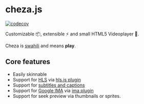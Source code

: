 # cheza.js

[![codecov](https://codecov.io/github/mistweaverco/cheza.js/branch/main/graph/badge.svg?token=FIU6JNUCK4)](https://codecov.io/github/mistweaverco/cheza.js)

Customizable 📦, extensible ⚡ and small HTML5 Videoplayer 📼.

Cheza is [swahili](https://en.wikipedia.org/wiki/Swahili_language) and means **play**.

## Core features

 - Easily skinnable
 - Support for [HLS](https://en.wikipedia.org/wiki/HTTP_Live_Streaming) via [hls.js plugin](packages/hls.js-plugin)
 - Support for [subtitles and captions](https://developer.mozilla.org/en-US/docs/Web/Guide/Audio_and_video_delivery/Adding_captions_and_subtitles_to_HTML5_video)
 - Support for [Google IMA](https://developers.google.com/interactive-media-ads) via [ima plugin](packages/ima-plugin)
 - Support for seek preview via thumbnails or sprites.

